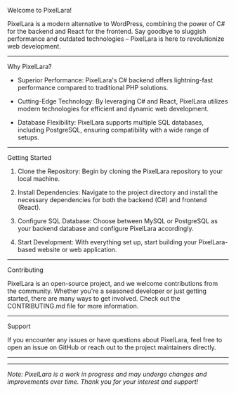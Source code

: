 Welcome to PixelLara!

PixelLara is a modern alternative to WordPress, combining the power of C# for the backend and React for the frontend. Say goodbye to sluggish performance and outdated technologies – PixelLara is here to revolutionize web development.

------------------------------------------

Why PixelLara?

- Superior Performance: PixelLara's C# backend offers lightning-fast performance compared to traditional PHP solutions.

- Cutting-Edge Technology: By leveraging C# and React, PixelLara utilizes modern technologies for efficient and dynamic web development.

- Database Flexibility: PixelLara supports multiple SQL databases, including PostgreSQL, ensuring compatibility with a wide range of setups.

------------------------------------------

Getting Started

1. Clone the Repository: Begin by cloning the PixelLara repository to your local machine.

2. Install Dependencies: Navigate to the project directory and install the necessary dependencies for both the backend (C#) and frontend (React).

3. Configure SQL Database: Choose between MySQL or PostgreSQL as your backend database and configure PixelLara accordingly.

4. Start Development: With everything set up, start building your PixelLara-based website or web application.

------------------------------------------

Contributing

PixelLara is an open-source project, and we welcome contributions from the community. Whether you're a seasoned developer or just getting started, there are many ways to get involved. Check out the CONTRIBUTING.md file for more information.

------------------------------------------

Support

If you encounter any issues or have questions about PixelLara, feel free to open an issue on GitHub or reach out to the project maintainers directly.

------------------------------------------


------------------------------------------

*Note: PixelLara is a work in progress and may undergo changes and improvements over time. Thank you for your interest and support!*





